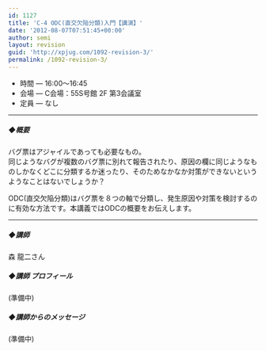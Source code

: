 ```yaml
---
id: 1127
title: 'C-4 ODC(直交欠陥分類)入門【講演】'
date: '2012-08-07T07:51:45+00:00'
author: semi
layout: revision
guid: 'http://xpjug.com/1092-revision-3/'
permalink: /1092-revision-3/
---
```


- 時間 — 16:00〜16:45
- 会場 — C会場：55S号館 2F 第3会議室
- 定員 — なし

---

##### ◆概要

バグ票はアジャイルであっても必要なもの。  
同じようなバグが複数のバグ票に別れて報告されたり、原因の欄に同じようなものしかなくどこに分類するか迷ったり、そのためなかなか対策ができないというようなことはないでしょうか？

ODC(直交欠陥分類)はバグ票を８つの軸で分類し、発生原因や対策を検討するのに有効な方法です。本講義ではODCの概要をお伝えします。

---

##### ◆講師

森 龍二さん

##### ◆講師 プロフィール

(準備中)

##### ◆講師からのメッセージ

(準備中)